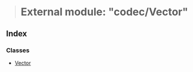 > # External module: "codec/Vector"

## Index

### Classes

* [Vector](../classes/_codec_vector_.vector.md)